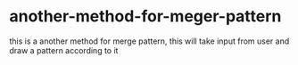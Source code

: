 # another-method-for-meger-pattern
this is a another method for merge pattern, this will take input from user and draw a pattern according to it 
